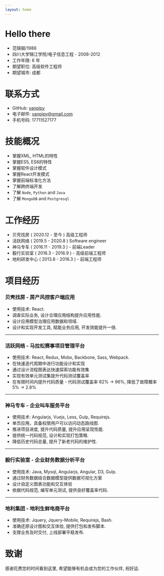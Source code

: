 ```yaml
---
layout: home
---
```


# Hello there
* 范锦钢/1988
* 四川大学锦江学院/电子信息工程 - 2008-2012
* 工作年限: 6 年
* 期望职位: 高级软件工程师
* 期望城市: 成都

# 联系方式
* GitHub: [vanpipy](https://github.com/vanpipy)
* 电子邮件: <vanpipy@gmail.com>
* 手机号码: 17711527177

# 技能概况
* 掌握XML, HTML的特性
* 掌握ES5, ES6的特性
* 掌握软件设计模式
* 掌握React开发模式
* 掌握前端标准化方法
* 了解跨终端开发
* 了解 `Node`, `Python` and `Java`
* 了解 `MongoDB` and `Postgresql`

# 工作经历
* 贝壳找房 ( 2020.12 - 至今 ) 高级工程师
* 活跃网络 ( 2019.5 - 2020.8 ) Software engineer
* 神马专车 ( 2016.11 - 2019.3 ) - 前端Leader
* 毅行实验室 ( 2016.3 - 2016.9 ) - 高级前端工程师
* 地利研发中心 ( 2013.8 - 2016.3 ) - 前端工程师

# 项目经历

### 贝壳找房 - 房产风控客户端应用
* 使用技术: React.
* 调查实际业务, 设计合理应用结构提升应用性能.
* 设计应用模型治理应用数据和领域.
* 设计和实现开发工具, 赋能业务应用, 开发效能提升一倍.

---

### 活跃网络 - 马拉松赛事项目管理平台
* 使用技术: React, Redux, Mobx, Backbone, Sass, Webpack.
* 在快速迭代周期中进行功能设计和实现
* 通过设计流程图表达快速探索功能有效集
* 实现有效单元测试集提升代码测试覆盖率
* 在有限时间内提升代码质量 - 代码测试覆盖率 82% -> 96%, 降低了故障概率 5% -> 2.8%

---

### 神马专车 - 企业叫车服务平台
* 使用技术: Angularjs, Vuejs, Less, Gulp, Requirejs.
* 单页应用，具备权限用户可以访问动态路线图.
* 推进项目进度, 提升代码质量, 提升应用呈现性能.
* 提供统一代码规范, 设计和实现打包策略.
* 降低历史代码总量, 提升了新老代码的维护性.

---

### 毅行实验室 - 企业财务数据分析平台
* 使用技术: Java, Mysql, Angularjs, Angular, D3, Gulp. 
* 通过财务数据结合数据模型提供数据可视化方案
* 设计自定义图表功能和交互体验
* 依据代码规范, 编写单元测试, 提供良好覆盖率代码.

---

### 地利集团 - 地利生鲜电商平台
* 使用技术: Jquery, Jquery-Mobile, Requirejs, Bash.
* 准确还原设计图和交互体验, 提供打包和发布脚本.
* 支撑业务及时交付, 上线部署平稳发布.

# 致谢
感谢花费您的时间看到这里, 希望能够有机会成为您的工作伙伴, 祝好运.
